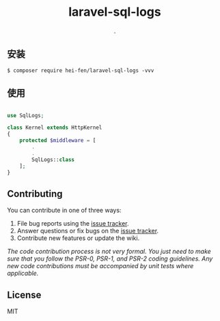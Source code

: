 <h1 align="center"> laravel-sql-logs </h1>

<p align="center"> .</p>


## 安装

```shell
$ composer require hei-fen/laravel-sql-logs -vvv
```

## 使用

```php

use SqlLogs;

class Kernel extends HttpKernel
{
    protected $middleware = [
		.
		.
    	SqlLogs::class
    ];
}
```

## Contributing

You can contribute in one of three ways:

1. File bug reports using the [issue tracker](https://github.com/hei-fen/laravel-sql-logs/issues).
2. Answer questions or fix bugs on the [issue tracker](https://github.com/hei-fen/laravel-sql-logs/issues).
3. Contribute new features or update the wiki.

_The code contribution process is not very formal. You just need to make sure that you follow the PSR-0, PSR-1, and PSR-2 coding guidelines. Any new code contributions must be accompanied by unit tests where applicable._

## License

MIT